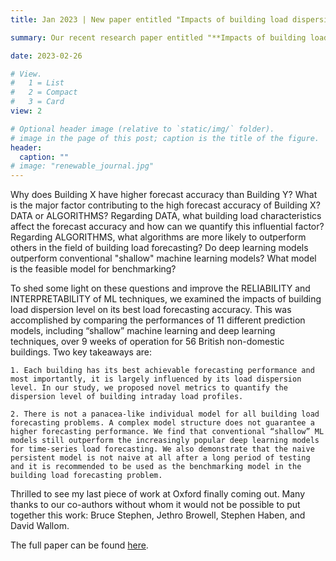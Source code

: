 ```yaml
---
title: Jan 2023 | New paper entitled "Impacts of building load dispersion level on its load forecasting accuracy -  Data or algorithms Importance of reliability and interpretability in machine learning" was published in *Energy and buildings*.

summary: Our recent research paper entitled "**Impacts of building load dispersion level on its load forecasting accuracy - Data or algorithms Importance of reliability and interpretability in machine learning**" was published in *Energy and Buildings*. 

date: 2023-02-26

# View.
#   1 = List
#   2 = Compact
#   3 = Card
view: 2

# Optional header image (relative to `static/img/` folder).
# image in the page of this post; caption is the title of the figure.
header:
  caption: ""   
# image: "renewable_journal.jpg"   
---
```


Why does Building X have higher forecast accuracy than Building Y? What is the major factor contributing to the high forecast accuracy of Building X? DATA or ALGORITHMS? Regarding DATA, what building load characteristics affect the forecast accuracy and how can we quantify this influential factor? Regarding ALGORITHMS, what algorithms are more likely to outperform others in the field of building load forecasting? Do deep learning models outperform conventional "shallow" machine learning models? What model is the feasible model for benchmarking?
 
To shed some light on these questions and improve the RELIABILITY and INTERPRETABILITY of ML techniques, we examined the impacts of building load dispersion level on its best load forecasting accuracy. This was accomplished by comparing the performances of 11 different prediction models, including “shallow” machine learning and deep learning techniques, over 9 weeks of operation for 56 British non-domestic buildings. Two key takeaways are:

	1. Each building has its best achievable forecasting performance and most importantly, it is largely influenced by its load dispersion level. In our study, we proposed novel metrics to quantify the dispersion level of building intraday load profiles.

	2. There is not a panacea-like individual model for all building load forecasting problems. A complex model structure does not guarantee a higher forecasting performance. We find that conventional “shallow” ML models still outperform the increasingly popular deep learning models for time-series load forecasting. We also demonstrate that the naive persistent model is not naive at all after a long period of testing and it is recommended to be used as the benchmarking model in the building load forecasting problem.

Thrilled to see my last piece of work at Oxford finally coming out. Many thanks to our co-authors without whom it would not be possible to put together this work: Bruce Stephen, Jethro Browell, Stephen Haben, and David Wallom.

The full paper can be found [here](https://doi.org/10.1016/j.enbuild.2023.112896).

